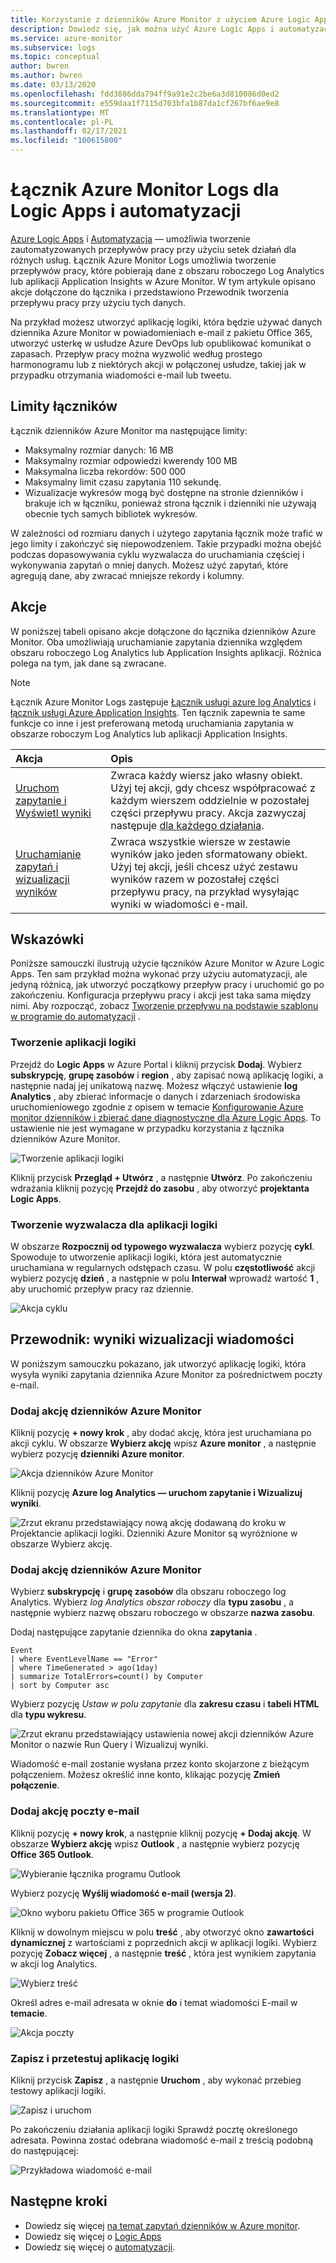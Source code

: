 ```yaml
---
title: Korzystanie z dzienników Azure Monitor z użyciem Azure Logic Apps i automatyzacji
description: Dowiedz się, jak można użyć Azure Logic Apps i automatyzacji, aby szybko zautomatyzować powtarzalne procesy przy użyciu łącznika Azure Monitor.
ms.service: azure-monitor
ms.subservice: logs
ms.topic: conceptual
author: bwren
ms.author: bwren
ms.date: 03/13/2020
ms.openlocfilehash: fdd3886dda794ff9a91e2c2be6a3d810086d0ed2
ms.sourcegitcommit: e559daa1f7115d703bfa1b87da1cf267bf6ae9e8
ms.translationtype: MT
ms.contentlocale: pl-PL
ms.lasthandoff: 02/17/2021
ms.locfileid: "100615800"
---
```

# <a name="azure-monitor-logs-connector-for-logic-apps-and-power-automate"></a>Łącznik Azure Monitor Logs dla Logic Apps i automatyzacji
[Azure Logic Apps](../../logic-apps/index.yml) i [Automatyzacja](https://flow.microsoft.com) — umożliwia tworzenie zautomatyzowanych przepływów pracy przy użyciu setek działań dla różnych usług. Łącznik Azure Monitor Logs umożliwia tworzenie przepływów pracy, które pobierają dane z obszaru roboczego Log Analytics lub aplikacji Application Insights w Azure Monitor. W tym artykule opisano akcje dołączone do łącznika i przedstawiono Przewodnik tworzenia przepływu pracy przy użyciu tych danych.

Na przykład możesz utworzyć aplikację logiki, która będzie używać danych dziennika Azure Monitor w powiadomieniach e-mail z pakietu Office 365, utworzyć usterkę w usłudze Azure DevOps lub opublikować komunikat o zapasach.  Przepływ pracy można wyzwolić według prostego harmonogramu lub z niektórych akcji w połączonej usłudze, takiej jak w przypadku otrzymania wiadomości e-mail lub tweetu. 

## <a name="connector-limits"></a>Limity łączników
Łącznik dzienników Azure Monitor ma następujące limity:
* Maksymalny rozmiar danych: 16 MB
* Maksymalny rozmiar odpowiedzi kwerendy 100 MB
* Maksymalna liczba rekordów: 500 000
* Maksymalny limit czasu zapytania 110 sekundę.
* Wizualizacje wykresów mogą być dostępne na stronie dzienników i brakuje ich w łączniku, ponieważ strona łącznik i dzienniki nie używają obecnie tych samych bibliotek wykresów.

W zależności od rozmiaru danych i użytego zapytania łącznik może trafić w jego limity i zakończyć się niepowodzeniem. Takie przypadki można obejść podczas dopasowywania cyklu wyzwalacza do uruchamiania częściej i wykonywania zapytań o mniej danych. Możesz użyć zapytań, które agregują dane, aby zwracać mniejsze rekordy i kolumny.

## <a name="actions"></a>Akcje
W poniższej tabeli opisano akcje dołączone do łącznika dzienników Azure Monitor. Oba umożliwiają uruchamianie zapytania dziennika względem obszaru roboczego Log Analytics lub Application Insights aplikacji. Różnica polega na tym, jak dane są zwracane.

> [!NOTE]
> Łącznik Azure Monitor Logs zastępuje [Łącznik usługi azure log Analytics](/connectors/azureloganalytics/) i [łącznik usługi Azure Application Insights](/connectors/applicationinsights/). Ten łącznik zapewnia te same funkcje co inne i jest preferowaną metodą uruchamiania zapytania w obszarze roboczym Log Analytics lub aplikacji Application Insights.


| Akcja | Opis |
|:---|:---|
| [Uruchom zapytanie i Wyświetl wyniki](/connectors/azuremonitorlogs/#run-query-and-list-results) | Zwraca każdy wiersz jako własny obiekt. Użyj tej akcji, gdy chcesz współpracować z każdym wierszem oddzielnie w pozostałej części przepływu pracy. Akcja zazwyczaj następuje [dla każdego działania](../../logic-apps/logic-apps-control-flow-loops.md#foreach-loop). |
| [Uruchamianie zapytań i wizualizacji wyników](/connectors/azuremonitorlogs/#run-query-and-visualize-results) | Zwraca wszystkie wiersze w zestawie wyników jako jeden sformatowany obiekt. Użyj tej akcji, jeśli chcesz użyć zestawu wyników razem w pozostałej części przepływu pracy, na przykład wysyłając wyniki w wiadomości e-mail.  |

## <a name="walkthroughs"></a>Wskazówki
Poniższe samouczki ilustrują użycie łączników Azure Monitor w Azure Logic Apps. Ten sam przykład można wykonać przy użyciu automatyzacji, ale jedyną różnicą, jak utworzyć początkowy przepływ pracy i uruchomić go po zakończeniu. Konfiguracja przepływu pracy i akcji jest taka sama między nimi. Aby rozpocząć, zobacz [Tworzenie przepływu na podstawie szablonu w programie do automatyzacji](/power-automate/get-started-logic-template) .


### <a name="create-a-logic-app"></a>Tworzenie aplikacji logiki

Przejdź do **Logic Apps** w Azure Portal i kliknij przycisk **Dodaj**. Wybierz **subskrypcję**, **grupę zasobów** i **region** , aby zapisać nową aplikację logiki, a następnie nadaj jej unikatową nazwę. Możesz włączyć ustawienie **log Analytics** , aby zbierać informacje o danych i zdarzeniach środowiska uruchomieniowego zgodnie z opisem w temacie [Konfigurowanie Azure monitor dzienników i zbierać dane diagnostyczne dla Azure Logic Apps](../../logic-apps/monitor-logic-apps-log-analytics.md). To ustawienie nie jest wymagane w przypadku korzystania z łącznika dzienników Azure Monitor.

![Tworzenie aplikacji logiki](media/logicapp-flow-connector/create-logic-app.png)


Kliknij przycisk **Przegląd + Utwórz** , a następnie **Utwórz**. Po zakończeniu wdrażania kliknij pozycję **Przejdź do zasobu** , aby otworzyć **projektanta Logic Apps**.

### <a name="create-a-trigger-for-the-logic-app"></a>Tworzenie wyzwalacza dla aplikacji logiki
W obszarze **Rozpocznij od typowego wyzwalacza** wybierz pozycję **cykl**. Spowoduje to utworzenie aplikacji logiki, która jest automatycznie uruchamiana w regularnych odstępach czasu. W polu **częstotliwość** akcji wybierz pozycję **dzień** , a następnie w polu **Interwał** wprowadź wartość **1** , aby uruchomić przepływ pracy raz dziennie.

![Akcja cyklu](media/logicapp-flow-connector/recurrence-action.png)

## <a name="walkthrough-mail-visualized-results"></a>Przewodnik: wyniki wizualizacji wiadomości
W poniższym samouczku pokazano, jak utworzyć aplikację logiki, która wysyła wyniki zapytania dziennika Azure Monitor za pośrednictwem poczty e-mail. 

### <a name="add-azure-monitor-logs-action"></a>Dodaj akcję dzienników Azure Monitor
Kliknij pozycję **+ nowy krok** , aby dodać akcję, która jest uruchamiana po akcji cyklu. W obszarze **Wybierz akcję** wpisz **Azure monitor** , a następnie wybierz pozycję **dzienniki Azure monitor**.

![Akcja dzienników Azure Monitor](media/logicapp-flow-connector/select-azure-monitor-connector.png)

Kliknij pozycję **Azure log Analytics — uruchom zapytanie i Wizualizuj wyniki**.

![Zrzut ekranu przedstawiający nową akcję dodawaną do kroku w Projektancie aplikacji logiki. Dzienniki Azure Monitor są wyróżnione w obszarze Wybierz akcję.](media/logicapp-flow-connector/select-query-action-visualize.png)


### <a name="add-azure-monitor-logs-action"></a>Dodaj akcję dzienników Azure Monitor

Wybierz **subskrypcję** i **grupę zasobów** dla obszaru roboczego log Analytics. Wybierz *log Analytics obszar roboczy* dla **typu zasobu** , a następnie wybierz nazwę obszaru roboczego w obszarze **nazwa zasobu**.

Dodaj następujące zapytanie dziennika do okna **zapytania** .  

```Kusto
Event
| where EventLevelName == "Error" 
| where TimeGenerated > ago(1day)
| summarize TotalErrors=count() by Computer
| sort by Computer asc   
```

Wybierz pozycję *Ustaw w polu zapytanie* dla **zakresu czasu** i **tabeli HTML** dla **typu wykresu**.
   
![Zrzut ekranu przedstawiający ustawienia nowej akcji dzienników Azure Monitor o nazwie Run Query i Wizualizuj wyniki.](media/logicapp-flow-connector/run-query-visualize-action.png)

Wiadomość e-mail zostanie wysłana przez konto skojarzone z bieżącym połączeniem. Możesz określić inne konto, klikając pozycję **Zmień połączenie**.

### <a name="add-email-action"></a>Dodaj akcję poczty e-mail

Kliknij pozycję **+ nowy krok**, a następnie kliknij pozycję **+ Dodaj akcję**. W obszarze **Wybierz akcję** wpisz **Outlook** , a następnie wybierz pozycję **Office 365 Outlook**.

![Wybieranie łącznika programu Outlook](media/logicapp-flow-connector/select-outlook-connector.png)

Wybierz pozycję **Wyślij wiadomość e-mail (wersja 2)**.

![Okno wyboru pakietu Office 365 w programie Outlook](media/logicapp-flow-connector/select-mail-action.png)

Kliknij w dowolnym miejscu w polu **treść** , aby otworzyć okno **zawartości dynamicznej** z wartościami z poprzednich akcji w aplikacji logiki. Wybierz pozycję **Zobacz więcej** , a następnie **treść** , która jest wynikiem zapytania w akcji log Analytics.

![Wybierz treść](media/logicapp-flow-connector/select-body.png)

Określ adres e-mail adresata w oknie **do** i temat wiadomości E-mail w **temacie**. 

![Akcja poczty](media/logicapp-flow-connector/mail-action.png)


### <a name="save-and-test-your-logic-app"></a>Zapisz i przetestuj aplikację logiki
Kliknij przycisk **Zapisz** , a następnie **Uruchom** , aby wykonać przebieg testowy aplikacji logiki.

![Zapisz i uruchom](media/logicapp-flow-connector/save-run.png)


Po zakończeniu działania aplikacji logiki Sprawdź pocztę określonego adresata.  Powinna zostać odebrana wiadomość e-mail z treścią podobną do następującej:

![Przykładowa wiadomość e-mail](media/logicapp-flow-connector/sample-mail.png)



## <a name="next-steps"></a>Następne kroki

- Dowiedz się więcej [na temat zapytań dzienników w Azure monitor](../log-query/log-query-overview.md).
- Dowiedz się więcej o [Logic Apps](../../logic-apps/index.yml)
- Dowiedz się więcej o [automatyzacji](https://flow.microsoft.com).
